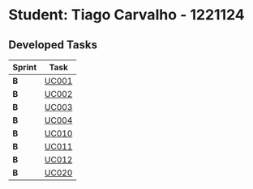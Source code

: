 # Student: Tiago Carvalho - 1221124

## Developed Tasks

| Sprint | Task                        |
|--------|-----------------------------|
| **B**  | [UC001](../UC001/README.md) |
| **B**  | [UC002](../UC002/README.md) |
| **B**  | [UC003](../UC003/README.md) |
| **B**  | [UC004](../UC004/README.md) |
| **B**  | [UC010](../UC010/README.md) |
| **B**  | [UC011](../UC011/README.md) |
| **B**  | [UC012](../UC012/README.md) |
| **B**  | [UC020](../UC020/README.md) |